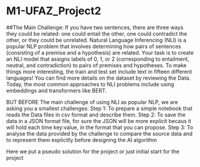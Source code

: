 # M1-UFAZ_Project2

##The Main Challenge:
If you have two sentences, there are three ways they could be related: one could entail the other, one could contradict the other, or they could be unrelated. Natural Language Inferencing (NLI) is a popular NLP problem that involves determining how pairs of sentences (consisting of a premise and a hypothesis) are related.
Your task is to create an NLI model that assigns labels of 0, 1, or 2 (corresponding to entailment, neutral, and contradiction) to pairs of premises and hypotheses. To make things more interesting, the train and test set include text in fifteen different languages! You can find more details on the dataset by reviewing the Data.
Today, the most common approaches to NLI problems include using embeddings and transformers like BERT.

BUT BEFORE The main challenge of using NLI as popular NLP, we are asking you a smallest challenges:
Step 1: To prepare a simple notebook that reads the Data files in csv format and describe them. 
Step 2: To save the data in a JSON format file, for sure the JSON will be more explicit becaus it will hold each time key:value, in the format that you can propose. 
Step 3: To analyse the data provided by the challenge to compare the source data and to represent them explicitly before designing the AI algorithm

Here we put a pseudo solution for the project or just initial start for the project
